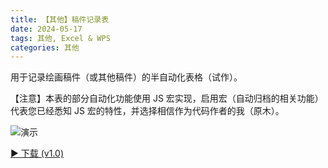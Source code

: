 ```yaml
---
title: 【其他】稿件记录表
date: 2024-05-17
tags: 其他, Excel & WPS
categories: 其他
---
```


用于记录绘画稿件（或其他稿件）的半自动化表格（试作）。

【注意】本表的部分自动化功能使用 JS 宏实现，启用宏（自动归档的相关功能）代表您已经悉知 JS 宏的特性，并选择相信作为代码作者的我（原木）。

![演示](https://pic.imgdb.cn/item/66476549d9c307b7e98040b7.png)

<a href="/myBlogIT/download/Other/稿件记录表_v1.0.xlsm" download>► 下载 (v1.0)</a>